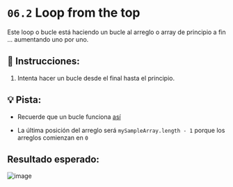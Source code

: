 # `06.2` Loop from the top

Este loop o bucle está haciendo un bucle al arreglo o array de principio a fin ... aumentando uno por uno.

## 📝 Instrucciones:

1. Intenta hacer un bucle desde el final hasta el principio.

## 💡 Pista:

+ Recuerde que un bucle funciona [así](https://www.youtube.com/watch?v=TSMzvFwpE_A)

+ La última posición del arreglo será `mySampleArray.length - 1` porque los arreglos comienzan en `0`

## Resultado esperado:

![image](../../.learn/assets/06.2.png)
